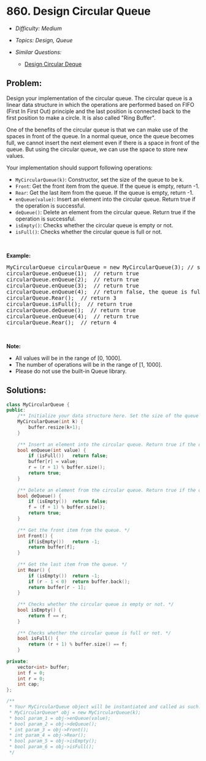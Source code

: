 # 860. Design Circular Queue

* *Difficulty: Medium*

* *Topics: Design, Queue*

* *Similar Questions:*

  * [Design Circular Deque](design-circular-deque.md)

## Problem:

<p>Design your implementation of the circular queue. The circular queue is a linear data structure in which the operations are performed based on FIFO (First In First Out) principle and the last position is connected back to the first position to make a circle. It is also called &quot;Ring Buffer&quot;.</p>

<p>One of the benefits of the circular queue is that we can make use of the spaces in front of the queue. In a normal queue, once the queue becomes full, we cannot insert the next element even if there is a space in front of the queue. But using the circular queue, we can use the space to store new values.</p>

<p>Your implementation should support following operations:</p>

<ul>
	<li><code>MyCircularQueue(k)</code>: Constructor, set the size of the queue to be k.</li>
	<li><code>Front</code>: Get the front item from the queue. If the queue is empty, return -1.</li>
	<li><code>Rear</code>: Get the last item from the queue. If the queue is empty, return -1.</li>
	<li><code>enQueue(value)</code>: Insert an element into the circular queue. Return true if the operation is successful.</li>
	<li><code>deQueue()</code>: Delete an element from the circular queue. Return true if the operation is successful.</li>
	<li><code>isEmpty()</code>: Checks whether the circular queue is empty or not.</li>
	<li><code>isFull()</code>: Checks whether the circular queue is full or not.</li>
</ul>

<p>&nbsp;</p>

<p><strong>Example:</strong></p>

<pre>
MyCircularQueue circularQueue = new MyCircularQueue(3); // set the size to be 3
circularQueue.enQueue(1); &nbsp;// return true
circularQueue.enQueue(2); &nbsp;// return true
circularQueue.enQueue(3); &nbsp;// return true
circularQueue.enQueue(4); &nbsp;// return false, the queue is full
circularQueue.Rear(); &nbsp;// return 3
circularQueue.isFull(); &nbsp;// return true
circularQueue.deQueue(); &nbsp;// return true
circularQueue.enQueue(4); &nbsp;// return true
circularQueue.Rear(); &nbsp;// return 4
</pre>
&nbsp;

<p><strong>Note:</strong></p>

<ul>
	<li>All values will be in the range of [0, 1000].</li>
	<li>The number of operations will be in the range of&nbsp;[1, 1000].</li>
	<li>Please do not use the built-in Queue library.</li>
</ul>

## Solutions:

```c++
class MyCircularQueue {
public:
    /** Initialize your data structure here. Set the size of the queue to be k. */
    MyCircularQueue(int k) {
        buffer.resize(k+1);
    }
    
    /** Insert an element into the circular queue. Return true if the operation is successful. */
    bool enQueue(int value) {
        if (isFull())   return false;
        buffer[r] = value;
        r = (r + 1) % buffer.size();
        return true;
    }
    
    /** Delete an element from the circular queue. Return true if the operation is successful. */
    bool deQueue() {
        if (isEmpty())  return false;
        f = (f + 1) % buffer.size();
        return true;
    }
    
    /** Get the front item from the queue. */
    int Front() {
        if(isEmpty())   return -1;
        return buffer[f];
    }
    
    /** Get the last item from the queue. */
    int Rear() {
        if (isEmpty())  return -1;
        if (r - 1 < 0)  return buffer.back();
        return buffer[r - 1];
    }
    
    /** Checks whether the circular queue is empty or not. */
    bool isEmpty() {
        return f == r;
    }
    
    /** Checks whether the circular queue is full or not. */
    bool isFull() {
        return (r + 1) % buffer.size() == f;
    }
    
private:
    vector<int> buffer;
    int f = 0;
    int r = 0;
    int cap;
};

/**
 * Your MyCircularQueue object will be instantiated and called as such:
 * MyCircularQueue* obj = new MyCircularQueue(k);
 * bool param_1 = obj->enQueue(value);
 * bool param_2 = obj->deQueue();
 * int param_3 = obj->Front();
 * int param_4 = obj->Rear();
 * bool param_5 = obj->isEmpty();
 * bool param_6 = obj->isFull();
 */
```
